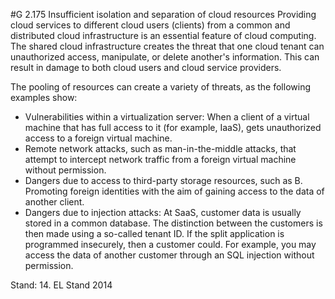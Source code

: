 #G 2.175 Insufficient isolation and separation of cloud resources
Providing cloud services to different cloud users (clients) from a common and distributed cloud infrastructure is an essential feature of cloud computing. The shared cloud infrastructure creates the threat that one cloud tenant can unauthorized access, manipulate, or delete another's information. This can result in damage to both cloud users and cloud service providers.

The pooling of resources can create a variety of threats, as the following examples show:

* Vulnerabilities within a virtualization server: When a client of a virtual machine that has full access to it (for example, IaaS), gets unauthorized access to a foreign virtual machine.
* Remote network attacks, such as man-in-the-middle attacks, that attempt to intercept network traffic from a foreign virtual machine without permission.
* Dangers due to access to third-party storage resources, such as B. Promoting foreign identities with the aim of gaining access to the data of another client.
* Dangers due to injection attacks: At SaaS, customer data is usually stored in a common database. The distinction between the customers is then made using a so-called tenant ID. If the split application is programmed insecurely, then a customer could. For example, you may access the data of another customer through an SQL injection without permission.


Stand: 14. EL Stand 2014




